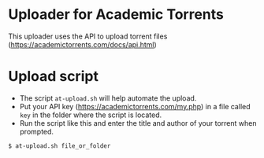Uploader for Academic Torrents
==============================

This uploader uses the API to upload torrent files (https://academictorrents.com/docs/api.html)

Upload script
=============

 - The script `at-upload.sh` will help automate the upload. 
 - Put your API key (https://academictorrents.com/my.php) in a file called `key` in the folder where the script is located.
 - Run the script like this and enter the title and author of your torrent when prompted.

```bash
$ at-upload.sh file_or_folder
```


